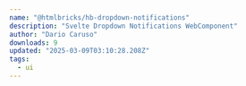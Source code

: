 ```yaml
---
name: "@htmlbricks/hb-dropdown-notifications"
description: "Svelte Dropdown Notifications WebComponent"
author: "Dario Caruso"
downloads: 9
updated: "2025-03-09T03:10:28.208Z"
tags: 
  - ui
---
```


